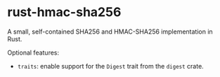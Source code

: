 # rust-hmac-sha256

A small, self-contained SHA256 and HMAC-SHA256 implementation in Rust.

Optional features:

* `traits`: enable support for the `Digest` trait from the `digest` crate.
